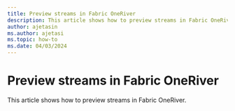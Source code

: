 ```yaml
---
title: Preview streams in Fabric OneRiver
description: This article shows how to preview streams in Fabric OneRiver.
author: ajetasin
ms.author: ajetasi
ms.topic: how-to
ms.date: 04/03/2024
---
```


# Preview streams in Fabric OneRiver
This article shows how to preview streams in Fabric OneRiver.